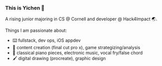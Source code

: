 ### This is Yichen :herb:
A rising junior majoring in CS @ Cornell and developer @ Hack4Impact :earth_asia:. 

Things I am passionate about:
- :keyboard: fullstack, dev ops, iOS appdev
- :movie_camera: content creation (final cut pro x), game strategizing/analysis
- :musical_keyboard: classical piano pieces, electronic music, vocal fry/false chord
- :paintbrush: digital drawing (procreate), graphic design
